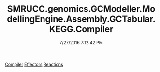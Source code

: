 ﻿---
title: SMRUCC.genomics.GCModeller.ModellingEngine.Assembly.GCTabular.KEGG.Compiler
date: 7/27/2016 7:12:42 PM
---

[Compiler](T-SMRUCC.genomics.GCModeller.ModellingEngine.Assembly.GCTabular.KEGG.Compiler.Compiler.html)
[Effectors](T-SMRUCC.genomics.GCModeller.ModellingEngine.Assembly.GCTabular.KEGG.Compiler.Effectors.html)
[Reactions](T-SMRUCC.genomics.GCModeller.ModellingEngine.Assembly.GCTabular.KEGG.Compiler.Reactions.html)
